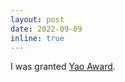 ```yaml
---
layout: post
date: 2022-09-09
inline: true
---
```


I was granted [Yao Award](https://iiis.tsinghua.edu.cn/en/list-673-1.html).
